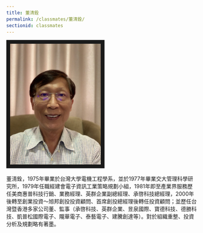 ```yaml
---
title: 董清銓
permalink: /classmates/董清銓/
sectionid: classmates
---
```


<img src="/img/classmate_董清銓.jpg"
     alt="Photo of 董清銓"
     width="240" border="10" />

董淸銓，1975年畢業於台灣大學電機工程學系，並於1977年畢業交大管理科學研究所，1979年任職經建會電子資訊工業策略規劃小組，1981年即至產業界服務歷任美商惠普科技行銷、業務經理、英群企業副總經理、承啓科技總經理，2000年後轉至創業投資～旭邦創投投資顧問、首席創投總經理後轉任投資顧問；並歷任台灣暨香港多家公司董、監事（承啓科技、英群企業、昱泉國際、寶德科技、德勝科技、凱普松國際電子、隴華電子、泰藝電子、建騰創達等）。對於組織重整、投資分析及規劃略有著墨。


